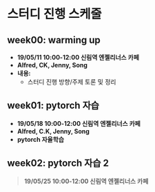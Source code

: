 # 스터디 진행 스케줄
## week00: warming up
- **19/05/11 10:00-12:00 신림역 엔젤리너스 카페**
- **Alfred, CK, Jenny, Song**
- **내용:**
	- 스터디 진행 방향/주제 토론 및 정리


## week01: pytorch 자습
- **19/05/18 10:00-12:00 신림역 엔젤리너스 카페**
- **Alfred, C.K, Jenny, Song**
- **pytorch 자율학습**

## week02: pytorch 자습 2
> **19/05/25 10:00-12:00 신림역 엔젤리너스 카페**